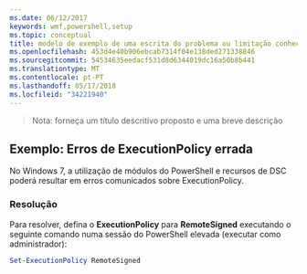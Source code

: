 ```yaml
---
ms.date: 06/12/2017
keywords: wmf,powershell,setup
ms.topic: conceptual
title: modelo de exemplo de uma escrita do problema ou limitação conhecida
ms.openlocfilehash: 453d4e40b906ebcab7314f04e138ded271338846
ms.sourcegitcommit: 54534635eedacf531d8d6344019dc16a50b8b441
ms.translationtype: MT
ms.contentlocale: pt-PT
ms.lasthandoff: 05/17/2018
ms.locfileid: "34221940"
---
```

>Nota: forneça um título descritivo proposto e uma breve descrição

## <a name="example-erroneous-executionpolicy-errors"></a>Exemplo: Erros de ExecutionPolicy errada ##
No Windows 7, a utilização de módulos do PowerShell e recursos de DSC poderá resultar em erros comunicados sobre ExecutionPolicy.

### <a name="resolution"></a>Resolução

Para resolver, defina o **ExecutionPolicy** para **RemoteSigned** executando o seguinte comando numa sessão do PowerShell elevada (executar como administrador):

```powershell
Set-ExecutionPolicy RemoteSigned
```
